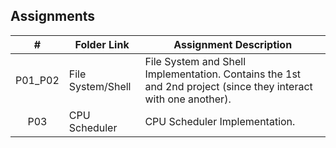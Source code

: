 ## Assignments

|  #  | Folder Link | Assignment Description |
| :-: | ----------- | ---------------------- |
| P01_P02 | File System/Shell | File System and Shell Implementation. Contains the 1st and 2nd project (since they interact with one another). |
| P03 | CPU Scheduler | CPU Scheduler Implementation. |
